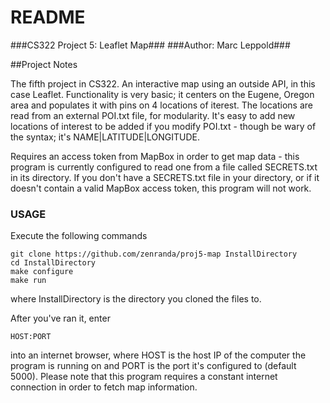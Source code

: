 # README #

###CS322 Project 5: Leaflet Map###
###Author: Marc Leppold###

##Project Notes

The fifth project in CS322. An interactive map using an outside API, in this case Leaflet. Functionality is very basic; it centers on the Eugene, Oregon area and populates it with pins on 4 locations of iterest. The locations are read from an external POI.txt file, for modularity. It's easy to add new locations of interest to be added if you modify POI.txt - though be wary of the syntax; it's NAME|LATITUDE|LONGITUDE.

Requires an access token from MapBox in order to get map data - this program is currently configured to read one from a file called SECRETS.txt in its directory. If you don't have a SECRETS.txt file in your directory, or if it doesn't contain a valid MapBox access token, this program will not work.

### USAGE ###

Execute the following commands
```
git clone https://github.com/zenranda/proj5-map InstallDirectory
cd InstallDirectory
make configure
make run
```
where InstallDirectory is the directory you cloned the files to.

After you've ran it, enter
```
HOST:PORT
```
into an internet browser, where HOST is the host IP of the computer the program is running on and PORT is the port it's configured to (default 5000).
Please note that this program requires a constant internet connection in order to fetch map information.
